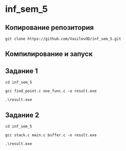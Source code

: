# inf_sem_5
## Копирование репозитория 

```git clone https://github.com/VasilevOD/inf_sem_5.git```

## Компилирование и запуск
## Задание 1
```cd inf_sem_5```

```gcc find_point.c one_func.c -o result.exe```

```.\result.exe```
## Задание 2
```cd inf_sem_5```

```gcc stack.c main.c buffer.c -o result.exe```

```.\result.exe```
